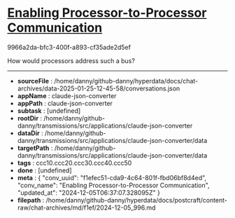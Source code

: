 # [Enabling Processor-to-Processor Communication](https://claude.ai/chat/f1efec51-cda9-4c64-801f-fbd06bf8d4ed)

9966a2da-bfc3-400f-a893-cf35ade2d5ef

How would processors address such a bus?

---

* **sourceFile** : /home/danny/github-danny/hyperdata/docs/chat-archives/data-2025-01-25-12-45-58/conversations.json
* **appName** : claude-json-converter
* **appPath** : claude-json-converter
* **subtask** : [undefined]
* **rootDir** : /home/danny/github-danny/transmissions/src/applications/claude-json-converter
* **dataDir** : /home/danny/github-danny/transmissions/src/applications/claude-json-converter/data
* **targetPath** : /home/danny/github-danny/transmissions/src/applications/claude-json-converter/data
* **tags** : ccc10.ccc20.ccc30.ccc40.ccc50
* **done** : [undefined]
* **meta** : {
  "conv_uuid": "f1efec51-cda9-4c64-801f-fbd06bf8d4ed",
  "conv_name": "Enabling Processor-to-Processor Communication",
  "updated_at": "2024-12-05T06:37:07.328095Z"
}
* **filepath** : /home/danny/github-danny/hyperdata/docs/postcraft/content-raw/chat-archives/md/f1ef/2024-12-05_996.md